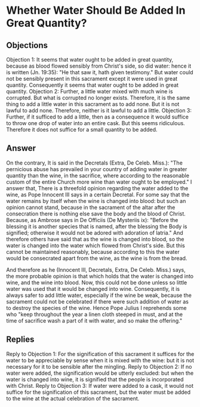 # Whether Water Should Be Added In Great Quantity?
## Objections
Objection 1: It seems that water ought to be added in great quantity, because as blood flowed sensibly from Christ's side, so did water: hence it is written (Jn. 19:35): "He that saw it, hath given testimony." But water could not be sensibly present in this sacrament except it were used in great quantity. Consequently it seems that water ought to be added in great quantity.
Objection 2: Further, a little water mixed with much wine is corrupted. But what is corrupted no longer exists. Therefore, it is the same thing to add a little water in this sacrament as to add none. But it is not lawful to add none. Therefore, neither is it lawful to add a little.
Objection 3: Further, if it sufficed to add a little, then as a consequence it would suffice to throw one drop of water into an entire cask. But this seems ridiculous. Therefore it does not suffice for a small quantity to be added.
## Answer
On the contrary, It is said in the Decretals (Extra, De Celeb. Miss.): "The pernicious abuse has prevailed in your country of adding water in greater quantity than the wine, in the sacrifice, where according to the reasonable custom of the entire Church more wine than water ought to be employed."
I answer that, There is a threefold opinion regarding the water added to the wine, as Pope Innocent III says in a certain Decretal. For some say that the water remains by itself when the wine is changed into blood: but such an opinion cannot stand, because in the sacrament of the altar after the consecration there is nothing else save the body and the blood of Christ. Because, as Ambrose says in De Officiis (De Mysteriis ix): "Before the blessing it is another species that is named, after the blessing the Body is signified; otherwise it would not be adored with adoration of latria." And therefore others have said that as the wine is changed into blood, so the water is changed into the water which flowed from Christ's side. But this cannot be maintained reasonably, because according to this the water would be consecrated apart from the wine, as the wine is from the bread.

And therefore as he (Innocent III, Decretals, Extra, De Celeb. Miss.) says, the more probable opinion is that which holds that the water is changed into wine, and the wine into blood. Now, this could not be done unless so little water was used that it would be changed into wine. Consequently, it is always safer to add little water, especially if the wine be weak, because the sacrament could not be celebrated if there were such addition of water as to destroy the species of the wine. Hence Pope Julius I reprehends some who "keep throughout the year a linen cloth steeped in must, and at the time of sacrifice wash a part of it with water, and so make the offering."
## Replies
Reply to Objection 1: For the signification of this sacrament it suffices for the water to be appreciable by sense when it is mixed with the wine: but it is not necessary for it to be sensible after the mingling.
Reply to Objection 2: If no water were added, the signification would be utterly excluded: but when the water is changed into wine, it is signified that the people is incorporated with Christ.
Reply to Objection 3: If water were added to a cask, it would not suffice for the signification of this sacrament, but the water must be added to the wine at the actual celebration of the sacrament.
